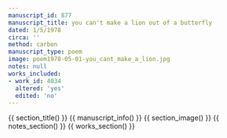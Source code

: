 ```yaml
---
manuscript_id: 877
manuscript_title: you can't make a lion out of a butterfly
dated: 1/5/1978
circa: ''
method: carbon
manuscript_type: poem
image: poem1978-05-01-you_cant_make_a_lion.jpg
notes: null
works_included:
- work_id: 4034
  altered: 'yes'
  edited: 'no'
---
```


{{ section_title() }}
{{ manuscript_info() }}
{{ section_image() }}
{{ notes_section() }}
{{ works_section() }}
